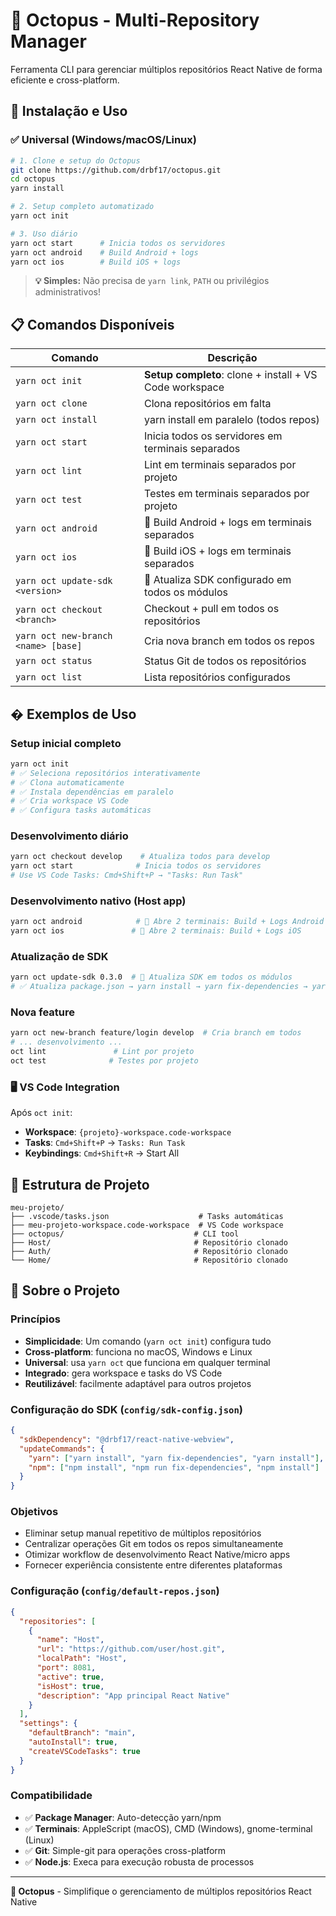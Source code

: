 # 🐙 Octopus - Multi-Repository Manager

Ferramenta CLI para gerenciar múltiplos repositórios React Native de forma eficiente e cross-platform.

## 🚀 Instalação e Uso

### ✅ Universal (Windows/macOS/Linux)
```bash
# 1. Clone e setup do Octopus
git clone https://github.com/drbf17/octopus.git
cd octopus
yarn install

# 2. Setup completo automatizado  
yarn oct init

# 3. Uso diário
yarn oct start      # Inicia todos os servidores
yarn oct android    # Build Android + logs
yarn oct ios        # Build iOS + logs
```

> **💡 Simples:** Não precisa de `yarn link`, `PATH` ou privilégios administrativos!

## 📋 Comandos Disponíveis

| Comando | Descrição |
|---------|-----------|
| `yarn oct init` | **Setup completo**: clone + install + VS Code workspace |
| `yarn oct clone` | Clona repositórios em falta |
| `yarn oct install` | yarn install em paralelo (todos repos) |
| `yarn oct start` | Inicia todos os servidores em terminais separados |
| `yarn oct lint` | Lint em terminais separados por projeto |
| `yarn oct test` | Testes em terminais separados por projeto |
| `yarn oct android` | 🤖 Build Android + logs em terminais separados |
| `yarn oct ios` | 🍎 Build iOS + logs em terminais separados |
| `yarn oct update-sdk <version>` | 🔄 Atualiza SDK configurado em todos os módulos |
| `yarn oct checkout <branch>` | Checkout + pull em todos os repositórios |
| `yarn oct new-branch <name> [base]` | Cria nova branch em todos os repos |
| `yarn oct status` | Status Git de todos os repositórios |
| `yarn oct list` | Lista repositórios configurados |

## � Exemplos de Uso

### Setup inicial completo
```bash
yarn oct init
# ✅ Seleciona repositórios interativamente
# ✅ Clona automaticamente
# ✅ Instala dependências em paralelo  
# ✅ Cria workspace VS Code
# ✅ Configura tasks automáticas
```

### Desenvolvimento diário
```bash
yarn oct checkout develop    # Atualiza todos para develop
yarn oct start              # Inicia todos os servidores
# Use VS Code Tasks: Cmd+Shift+P → "Tasks: Run Task"
```

### Desenvolvimento nativo (Host app)
```bash
yarn oct android            # 🤖 Abre 2 terminais: Build + Logs Android
yarn oct ios               # 🍎 Abre 2 terminais: Build + Logs iOS
```

### Atualização de SDK
```bash
yarn oct update-sdk 0.3.0  # 🔄 Atualiza SDK em todos os módulos
# ✅ Atualiza package.json → yarn install → yarn fix-dependencies → yarn install
```

### Nova feature
```bash
yarn oct new-branch feature/login develop  # Cria branch em todos
# ... desenvolvimento ...
oct lint               # Lint por projeto
oct test              # Testes por projeto
```

### 🖥️ VS Code Integration
Após `oct init`:
- **Workspace**: `{projeto}-workspace.code-workspace`
- **Tasks**: `Cmd+Shift+P` → `Tasks: Run Task`
- **Keybindings**: `Cmd+Shift+R` → Start All

## 📁 Estrutura de Projeto
```
meu-projeto/
├── .vscode/tasks.json                    # Tasks automáticas
├── meu-projeto-workspace.code-workspace  # VS Code workspace  
├── octopus/                             # CLI tool
├── Host/                                # Repositório clonado
├── Auth/                                # Repositório clonado
└── Home/                                # Repositório clonado
```

## 🔧 Sobre o Projeto

### Princípios
- **Simplicidade**: Um comando (`yarn oct init`) configura tudo
- **Cross-platform**: funciona no macOS, Windows e Linux  
- **Universal**: usa `yarn oct` que funciona em qualquer terminal
- **Integrado**: gera workspace e tasks do VS Code
- **Reutilizável**: facilmente adaptável para outros projetos

### Configuração do SDK (`config/sdk-config.json`)
```json
{
  "sdkDependency": "@drbf17/react-native-webview",
  "updateCommands": {
    "yarn": ["yarn install", "yarn fix-dependencies", "yarn install"],
    "npm": ["npm install", "npm run fix-dependencies", "npm install"]
  }
}
```

### Objetivos
- Eliminar setup manual repetitivo de múltiplos repositórios
- Centralizar operações Git em todos os repos simultaneamente
- Otimizar workflow de desenvolvimento React Native/micro apps
- Fornecer experiência consistente entre diferentes plataformas

### Configuração (`config/default-repos.json`)
```json
{
  "repositories": [
    {
      "name": "Host",
      "url": "https://github.com/user/host.git",
      "localPath": "Host", 
      "port": 8081,
      "active": true,
      "isHost": true,
      "description": "App principal React Native"
    }
  ],
  "settings": {
    "defaultBranch": "main",
    "autoInstall": true,
    "createVSCodeTasks": true
  }
}
```

### Compatibilidade
- ✅ **Package Manager**: Auto-detecção yarn/npm
- ✅ **Terminais**: AppleScript (macOS), CMD (Windows), gnome-terminal (Linux)
- ✅ **Git**: Simple-git para operações cross-platform  
- ✅ **Node.js**: Execa para execução robusta de processos

---

**🐙 Octopus** - Simplifique o gerenciamento de múltiplos repositórios React Native